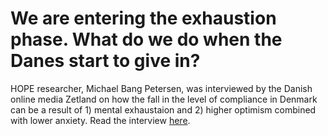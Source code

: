 # We are entering the exhaustion phase. What do we do when the Danes start to give in?

HOPE researcher, Michael Bang Petersen, was interviewed by the Danish online media Zetland on how the fall in the level of compliance in Denmark can be a result of 1) mental exhaustaion and 2) higher optimism combined with lower anxiety. Read the interview [here](https://www.zetland.dk/historie/sekdqjXG-aekdaa3R-1fdcc).
